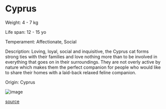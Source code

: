# Cyprus

Weight: 4 - 7 kg

Life span: 12 - 15 yo

Temperament: Affectionate, Social

Description: Loving, loyal, social and inquisitive, the Cyprus cat forms strong ties with their families and love nothing more than to be involved in everything that goes on in their surroundings. They are not overly active by nature which makes them the perfect companion for people who would like to share their homes with a laid-back relaxed feline companion. 

Origin: Cyprus

![image](https://cdn2.thecatapi.com/images/tJbzb7FKo.jpg)

[source](https://api.thecatapi.com/v1/breeds/cypr)

